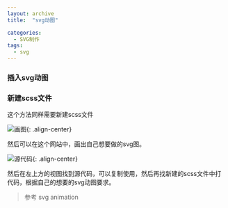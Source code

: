 ```yaml
---
layout: archive
title:  "svg动图"

categories: 
  - SVG制作
tags:
  - svg
---
```


### 插入svg动图

### 新建scss文件

这个方法同样需要新建scss文件

![画图](https://gitee.com/lishanshan33/minimal-mistakes/raw/master/images/画图.PNG){: .align-center}

然后可以在这个网站中，画出自己想要做的svg图。

![源代码](https://gitee.com/lishanshan33/minimal-mistakes/raw/master/images/源代码.PNG){: .align-center}

然后在左上方的视图找到源代码，可以复制使用，然后再找新建的scss文件中打代码，根据自己的想要的svg动图要求。

> 参考 svg animation